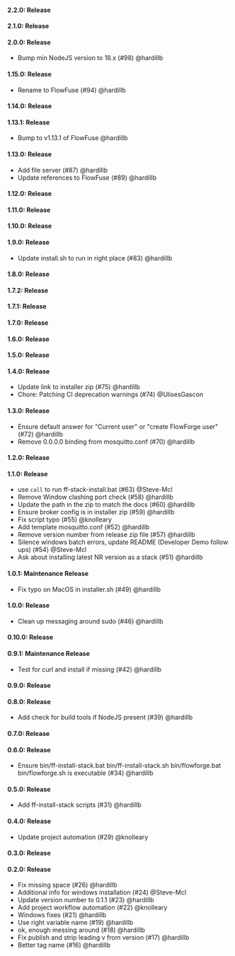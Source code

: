 #### 2.2.0: Release


#### 2.1.0: Release


#### 2.0.0: Release

 - Bump min NodeJS version to 18.x (#98) @hardillb

#### 1.15.0: Release

 - Rename to FlowFuse (#94) @hardillb

#### 1.14.0: Release


#### 1.13.1: Release

 - Bump to v1.13.1 of FlowFuse @hardillb

#### 1.13.0: Release

 - Add file server (#87) @hardillb
 - Update references to FlowFuse (#89) @hardillb

#### 1.12.0: Release


#### 1.11.0: Release


#### 1.10.0: Release


#### 1.9.0: Release

 - Update install.sh to run in right place (#83) @hardillb

#### 1.8.0: Release


#### 1.7.2: Release


#### 1.7.1: Release


#### 1.7.0: Release


#### 1.6.0: Release


#### 1.5.0: Release


#### 1.4.0: Release

 - Update link to installer zip (#75) @hardillb
 - Chore: Patching CI deprecation warnings (#74) @UlisesGascon

#### 1.3.0: Release

 - Ensure default answer for "Current user" or "create FlowForge user" (#72) @hardillb
 - Remove 0.0.0.0 binding from mosquitto.conf (#70) @hardillb

#### 1.2.0: Release


#### 1.1.0: Release

 - use `call` to run ff-stack-install.bat (#63) @Steve-Mcl
 - Remove Window clashing port check (#58) @hardillb
 - Update the path in the zip to match the docs (#60) @hardillb
 - Ensure broker config is in installer zip (#59) @hardillb
 - Fix script typo (#55) @knolleary
 - Add template mosquitto.conf (#52) @hardillb
 - Remove version number from release zip file (#57) @hardillb
 - Silence windows batch errors, update README (Developer Demo follow ups) (#54) @Steve-Mcl
 - Ask about installing latest NR version as a stack (#51) @hardillb

#### 1.0.1: Maintenance Release

 - Fix typo on MacOS in installer.sh (#49) @hardillb 

#### 1.0.0: Release

 - Clean up messaging around sudo (#46) @hardillb

#### 0.10.0: Release


#### 0.9.1: Maintenance Release

 - Test for curl and install if missing (#42) @hardillb

#### 0.9.0: Release


#### 0.8.0: Release

 - Add check for build tools if NodeJS present (#39) @hardillb

#### 0.7.0: Release


#### 0.6.0: Release

 - Ensure bin/ff-install-stack.bat bin/ff-install-stack.sh bin/flowforge.bat bin/flowforge.sh is executable (#34) @hardillb

#### 0.5.0: Release

 - Add ff-install-stack scripts (#31) @hardillb

#### 0.4.0: Release

 - Update project automation (#29) @knolleary

#### 0.3.0: Release


#### 0.2.0: Release

 - Fix missing space (#26) @hardillb
 - Additional info for windows installation (#24) @Steve-Mcl
 - Update version number to 0.1.1 (#23) @hardillb
 - Add project workflow automation (#22) @knolleary
 - Windows fixes (#21) @hardillb
 - Use right variable name (#19) @hardillb
 - ok, enough messing around (#18) @hardillb
 - Fix publish and strip leading v from version (#17) @hardillb
 - Better tag name (#16) @hardillb
